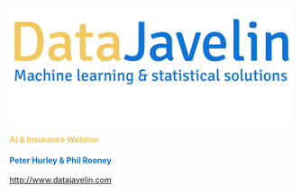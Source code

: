![](Slides/assets/text.png?raw=true)<!-- .element height="70%" width="70%" -->
#### <span style="color:#f2c75c "> AI & Insurance Webinar </span>
#### <span style="color:#0d73d6 ">Peter Hurley & Phil Rooney</span>
<http://www.datajavelin.com>

